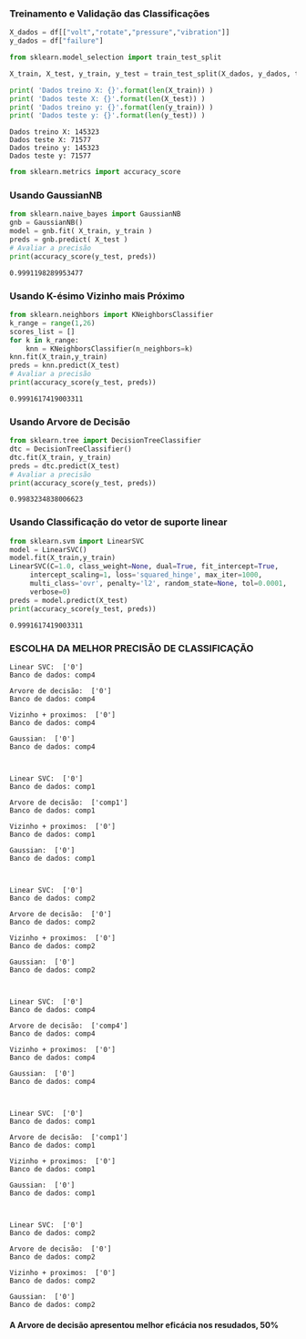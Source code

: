 <h3>Treinamento e Validação das Classificações</h3>
    
    
```python
X_dados = df[["volt","rotate","pressure","vibration"]]
y_dados = df["failure"]
```


```python
from sklearn.model_selection import train_test_split
```


```python
X_train, X_test, y_train, y_test = train_test_split(X_dados, y_dados, test_size=0.33, random_state=42)

print( 'Dados treino X: {}'.format(len(X_train)) )
print( 'Dados teste X: {}'.format(len(X_test)) )
print( 'Dados treino y: {}'.format(len(y_train)) )
print( 'Dados teste y: {}'.format(len(y_test)) )
```

    Dados treino X: 145323
    Dados teste X: 71577
    Dados treino y: 145323
    Dados teste y: 71577
    


```python
from sklearn.metrics import accuracy_score
```


<h3>Usando GaussianNB</h3>



```python
from sklearn.naive_bayes import GaussianNB
gnb = GaussianNB()
model = gnb.fit( X_train, y_train )
preds = gnb.predict( X_test )
# Avaliar a precisão
print(accuracy_score(y_test, preds))

```

    0.9991198289953477
    
<h3>Usando K-ésimo Vizinho mais Próximo</h3>

```python
from sklearn.neighbors import KNeighborsClassifier
k_range = range(1,26)
scores_list = []
for k in k_range:
    knn = KNeighborsClassifier(n_neighbors=k)
knn.fit(X_train,y_train)
preds = knn.predict(X_test)
# Avaliar a precisão
print(accuracy_score(y_test, preds))

```

    0.9991617419003311
    
<h3>Usando Arvore de Decisão</h3>

```python
from sklearn.tree import DecisionTreeClassifier
dtc = DecisionTreeClassifier()
dtc.fit(X_train, y_train)
preds = dtc.predict(X_test)
# Avaliar a precisão
print(accuracy_score(y_test, preds))

```

    0.9983234838006623
    
<h3>Usando Classificação do vetor de suporte linear</h3>

```python
from sklearn.svm import LinearSVC
model = LinearSVC()
model.fit(X_train,y_train)
LinearSVC(C=1.0, class_weight=None, dual=True, fit_intercept=True,
     intercept_scaling=1, loss='squared_hinge', max_iter=1000,
     multi_class='ovr', penalty='l2', random_state=None, tol=0.0001,
     verbose=0)
preds = model.predict(X_test)
print(accuracy_score(y_test, preds))

```

    0.9991617419003311

    
<h3>ESCOLHA DA MELHOR PRECISÃO DE CLASSIFICAÇÃO</h3>

  
    
    Linear SVC:  ['0'] 
    Banco de dados: comp4
    
    Arvore de decisão:  ['0'] 
    Banco de dados: comp4
    
    Vizinho + proximos:  ['0'] 
    Banco de dados: comp4
    
    Gaussian:  ['0'] 
    Banco de dados: comp4
    
    
    
    Linear SVC:  ['0'] 
    Banco de dados: comp1
    
    Arvore de decisão:  ['comp1'] 
    Banco de dados: comp1
    
    Vizinho + proximos:  ['0'] 
    Banco de dados: comp1
    
    Gaussian:  ['0'] 
    Banco de dados: comp1
    
    
    
    Linear SVC:  ['0'] 
    Banco de dados: comp2
    
    Arvore de decisão:  ['0'] 
    Banco de dados: comp2
    
    Vizinho + proximos:  ['0'] 
    Banco de dados: comp2
    
    Gaussian:  ['0'] 
    Banco de dados: comp2
    
    
    
    Linear SVC:  ['0'] 
    Banco de dados: comp4
    
    Arvore de decisão:  ['comp4'] 
    Banco de dados: comp4
    
    Vizinho + proximos:  ['0'] 
    Banco de dados: comp4
    
    Gaussian:  ['0'] 
    Banco de dados: comp4
    
    
    
    Linear SVC:  ['0'] 
    Banco de dados: comp1
    
    Arvore de decisão:  ['comp1'] 
    Banco de dados: comp1
    
    Vizinho + proximos:  ['0'] 
    Banco de dados: comp1
    
    Gaussian:  ['0'] 
    Banco de dados: comp1
    
    
    
    Linear SVC:  ['0'] 
    Banco de dados: comp2
    
    Arvore de decisão:  ['0'] 
    Banco de dados: comp2
    
    Vizinho + proximos:  ['0'] 
    Banco de dados: comp2
    
    Gaussian:  ['0'] 
    Banco de dados: comp2
    
    
    
<h4>A Arvore de decisão apresentou melhor eficácia nos resudados, 50%</h4>
